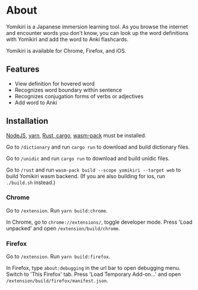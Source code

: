 # About

Yomikiri is a Japanese immersion learning tool. As you browse the internet and encounter words you don't know, you can look up the word definitions with Yomikiri and add the word to Anki flashcards.

Yomikiri is available for Chrome, Firefox, and iOS.

## Features
- View definition for hovered word
- Recognizes word boundary within sentence
- Recognizes conjugation forms of verbs or adjectives
- Add word to Anki

## Installation

[NodeJS](https://nodejs.org/en/download), [yarn](https://classic.yarnpkg.com/lang/en/docs/install), [Rust, cargo](https://www.rust-lang.org/tools/install), [wasm-pack](https://rustwasm.github.io/wasm-pack/installer/) must be installed.

Go to `/dictionary` and run `cargo run` to download and build dictionary files.

Go to `/unidic` and run `cargo run` to download and build unidic files.

Go to `/rust` and run `wasm-pack build --scope yomikiri --target web` to build Yomikiri wasm backend. (If you are also building for ios, run `./build.sh` instead.)

### Chrome

Go to `/extension`. Run `yarn build:chrome`.

In Chrome, go to `chrome://extensions/`, toggle developer mode. Press 'Load unpacked' and open `/extension/build/chrome`.

### Firefox

Go to `/extension`. Run `yarn build:firefox`.

In Firefox, type `about:debugging` in the url bar to open debugging menu. Switch to 'This Firefox' tab. Press 'Load Temporary Add-on...' and open `/extension/build/firefox/manifest.json`.
